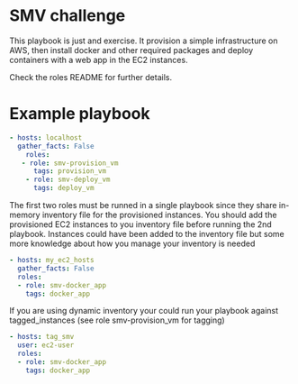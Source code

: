 # SMV challenge

This playbook is just and exercise. It provision a simple infrastructure on AWS, then install docker and other required packages and deploy containers with a web app in the EC2 instances.

Check the roles README for further details.

# Example playbook

```yaml
- hosts: localhost
  gather_facts: False
    roles:
   - role: smv-provision_vm
      tags: provision_vm
    - role: smv-deploy_vm
      tags: deploy_vm
```

The first two roles must be runned in a single playbook since they share in-memory inventory file for the provisioned instances.
You should add the provisioned EC2 instances to you inventory file before running the 2nd playbook. Instances could have been added to the inventory file but some more knowledge about how you manage your inventory is needed

```yaml
- hosts: my_ec2_hosts
  gather_facts: False
  roles:
  - role: smv-docker_app
    tags: docker_app
```

If you are using dynamic inventory your could run your playbook against tagged_instances (see role smv-provision_vm for tagging)

```yaml
- hosts: tag_smv
  user: ec2-user
  roles:
  - role: smv-docker_app
    tags: docker_app
```
